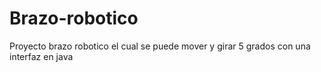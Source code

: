 # Brazo-robotico
Proyecto brazo robotico el cual se puede mover y girar 5 grados con una interfaz en java
